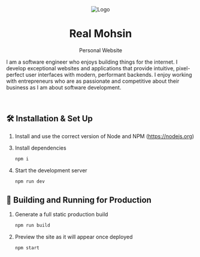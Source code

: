 <div align="center">
  <img alt="Logo" src="https://realmohsin.io/favicon.ico" />
</div>
<h1 align="center">
  Real Mohsin
</h1>
<p align="center">
Personal Website
</p>

<p>
I am a software engineer who enjoys building things for the internet.  I develop exceptional websites and applications that provide intuitive, pixel-perfect user interfaces with modern, performant backends. I enjoy working with entrepreneurs who are as passionate and competitive about their business as I am about software development.
</p>

<br>

<!-- <p align="center">
  <a href="https://app.netlify.com/sites/brittanychiang/deploys" target="_blank">
    <img src="https://api.netlify.com/api/v1/badges/1963b488-7b78-48c9-9e2d-6fb5e47ab3af/deploy-status" alt="Netlify Status" />
  </a>
</p> -->

<!-- ![demo](https://raw.githubusercontent.com/bchiang7/v4/master/src/images/demo.png) -->

## 🛠 Installation & Set Up

<!-- 1. Install the Gatsby CLI

   ```sh
   npm install -g gatsby-cli
   ``` -->

1. Install and use the correct version of Node and NPM (https://nodejs.org)

3) Install dependencies

   ```sh
   npm i
   ```

4) Start the development server

   ```sh
   npm run dev
   ```

## 🚀 Building and Running for Production

1. Generate a full static production build

   ```sh
   npm run build
   ```

1. Preview the site as it will appear once deployed

   ```sh
   npm start
   ```
